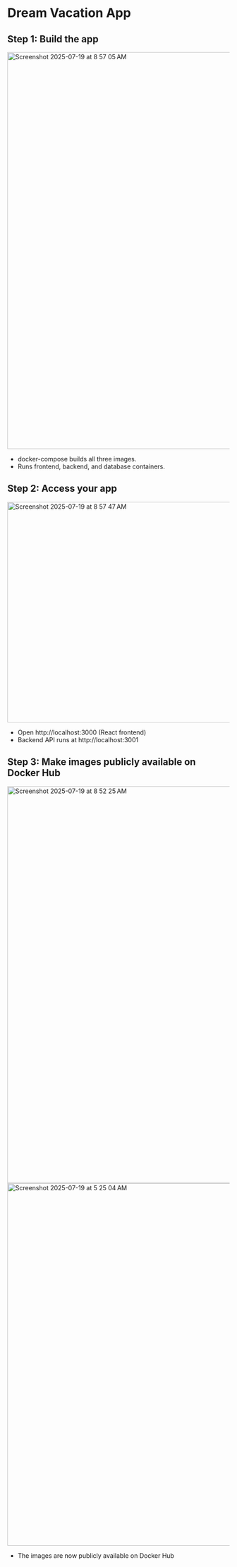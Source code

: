 # Dream Vacation App

## Step 1: Build the app
<img width="1440" height="900" alt="Screenshot 2025-07-19 at 8 57 05 AM" src="https://github.com/user-attachments/assets/3ce0defd-b470-4bf5-90c7-437172ba292e" />

- docker-compose builds all three images.
- Runs frontend, backend, and database containers.

## Step 2: Access your app 
<img width="800" height="500" alt="Screenshot 2025-07-19 at 8 57 47 AM" src="https://github.com/user-attachments/assets/0f5f9161-4605-4483-b839-14b41ce2d0e1" />

- Open http://localhost:3000 (React frontend)
- Backend API runs at http://localhost:3001

## Step 3: Make images publicly available on Docker Hub
<img width="1440" height="900" alt="Screenshot 2025-07-19 at 8 52 25 AM" src="https://github.com/user-attachments/assets/83d81059-aa2a-4330-8978-df956df75951" />

<img width="1440" height="822" alt="Screenshot 2025-07-19 at 5 25 04 AM" src="https://github.com/user-attachments/assets/f1034571-a1fd-48ef-b206-657b18e404d4" />


- The images are now publicly available on Docker Hub
